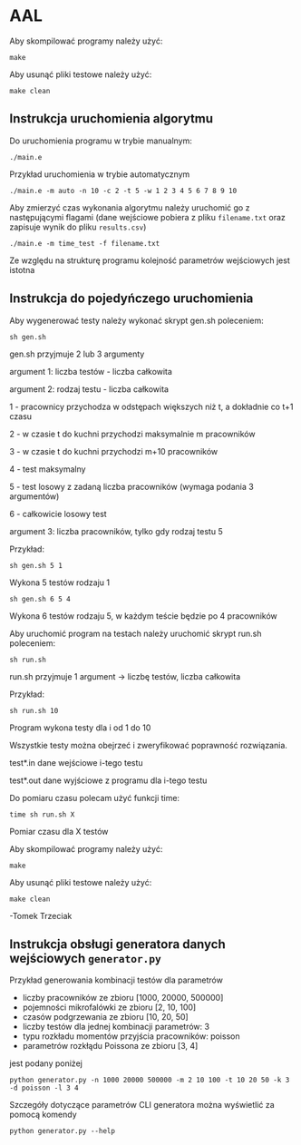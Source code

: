 # AAL

Aby skompilować programy należy użyć:
```
make
```
Aby usunąć pliki testowe należy użyć:
```
make clean
```
## Instrukcja uruchomienia algorytmu
Do uruchomienia programu w trybie manualnym:
```
./main.e
```
Przykład uruchomienia w trybie automatycznym
```
./main.e -m auto -n 10 -c 2 -t 5 -w 1 2 3 4 5 6 7 8 9 10
```

Aby zmierzyć czas wykonania algorytmu należy uruchomić go z następującymi flagami (dane wejściowe pobiera z pliku `filename.txt` oraz zapisuje wynik do pliku `results.csv`)
```
./main.e -m time_test -f filename.txt
```
Ze względu na strukturę programu kolejność parametrów wejściowych jest istotna

## Instrukcja do pojedyńczego uruchomienia

Aby wygenerować testy należy wykonać skrypt gen.sh poleceniem:

	sh gen.sh

gen.sh przyjmuje 2 lub 3 argumenty

argument 1: liczba testów - liczba całkowita

argument 2: rodzaj testu - liczba całkowita

1 - pracownicy przychodza w odstępach większych niż t, a dokładnie co t+1 czasu

2 - w czasie t do kuchni przychodzi maksymalnie m pracowników

3 - w czasie t do kuchni przychodzi m+10 pracowników

4 - test maksymalny

5 - test losowy z zadaną liczba pracowników (wymaga podania 3 argumentów)

6 - całkowicie losowy test

argument 3: liczba pracowników, tylko gdy rodzaj testu 5

Przykład:

	sh gen.sh 5 1
	
Wykona 5 testów rodzaju 1

	sh gen.sh 6 5 4
	
Wykona 6 testów rodzaju 5, w każdym teście będzie po 4 pracowników

Aby uruchomić program na testach należy uruchomić skrypt run.sh poleceniem:

	sh run.sh

run.sh przyjmuje 1 argument -> liczbę testów, liczba całkowita

Przykład:

	sh run.sh 10

Program wykona testy dla i od 1 do 10

Wszystkie testy można obejrzeć i zweryfikować poprawność rozwiązania.

test*.in	dane wejściowe i-tego testu

test*.out	dane wyjściowe z programu dla i-tego testu

Do pomiaru czasu polecam użyć funkcji time:

	time sh run.sh X

Pomiar czasu dla X testów

Aby skompilować programy należy użyć:

	make

Aby usunąć pliki testowe należy użyć:

	make clean

-Tomek Trzeciak

## Instrukcja obsługi generatora danych wejściowych `generator.py`

Przykład generowania kombinacji testów dla parametrów
* liczby pracowników ze zbioru [1000, 20000, 500000]
* pojemności mikrofalówki ze zbioru [2, 10, 100]
* czasów podgrzewania ze zbioru [10, 20, 50]
* liczby testów dla jednej kombinacji parametrów: 3
* typu rozkładu momentów przyjścia pracowników: poisson
* parametrów rozkłądu Poissona ze zbioru [3, 4]

jest podany poniżej

```
python generator.py -n 1000 20000 500000 -m 2 10 100 -t 10 20 50 -k 3 -d poisson -l 3 4
```


Szczegóły dotyczące parametrów CLI generatora można wyświetlić za pomocą komendy
```
python generator.py --help
```
